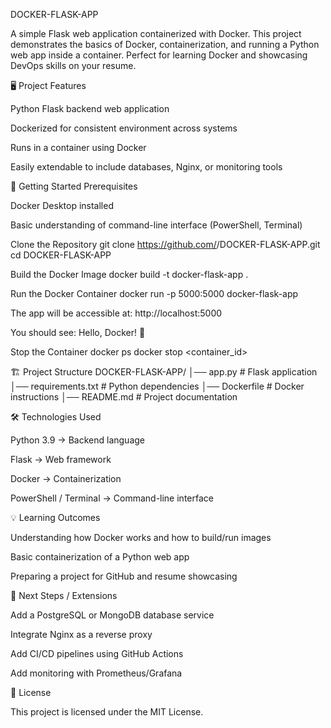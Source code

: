 DOCKER-FLASK-APP

A simple Flask web application containerized with Docker.
This project demonstrates the basics of Docker, containerization, and running a Python web app inside a container. Perfect for learning Docker and showcasing DevOps skills on your resume.

🖥️ Project Features

Python Flask backend web application

Dockerized for consistent environment across systems

Runs in a container using Docker

Easily extendable to include databases, Nginx, or monitoring tools

🚀 Getting Started
Prerequisites

Docker Desktop
 installed

Basic understanding of command-line interface (PowerShell, Terminal)

Clone the Repository
git clone https://github.com/<your-username>/DOCKER-FLASK-APP.git
cd DOCKER-FLASK-APP

Build the Docker Image
docker build -t docker-flask-app .

Run the Docker Container
docker run -p 5000:5000 docker-flask-app


The app will be accessible at: http://localhost:5000

You should see: Hello, Docker! 🚀

Stop the Container
docker ps
docker stop <container_id>

🏗️ Project Structure
DOCKER-FLASK-APP/
│── app.py          # Flask application
│── requirements.txt # Python dependencies
│── Dockerfile      # Docker instructions
│── README.md       # Project documentation

🛠️ Technologies Used

Python 3.9 → Backend language

Flask → Web framework

Docker → Containerization

PowerShell / Terminal → Command-line interface

💡 Learning Outcomes

Understanding how Docker works and how to build/run images

Basic containerization of a Python web app

Preparing a project for GitHub and resume showcasing

📌 Next Steps / Extensions

Add a PostgreSQL or MongoDB database service

Integrate Nginx as a reverse proxy

Add CI/CD pipelines using GitHub Actions

Add monitoring with Prometheus/Grafana

📄 License

This project is licensed under the MIT License.
